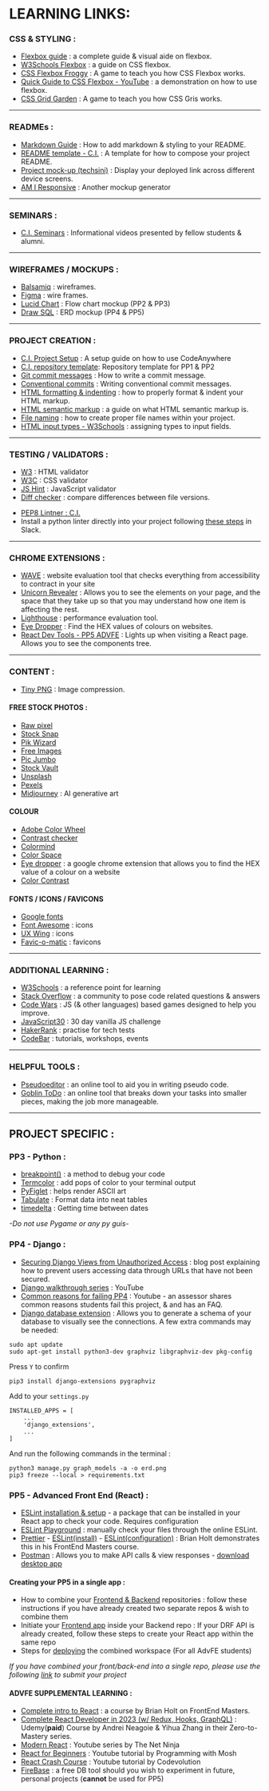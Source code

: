 # LEARNING LINKS:

### CSS & STYLING :
- [Flexbox guide](https://css-tricks.com/snippets/css/a-guide-to-flexbox/) : a complete guide &  visual aide on flexbox.
- [W3Schools Flexbox](https://www.w3schools.com/css/css3_flexbox_responsive.asp) : a guide on CSS flexbox.
- [CSS Flexbox Froggy](https://flexboxfroggy.com/) : A game to teach you how CSS Flexbox works.
- [Quick Guide to CSS Flexbox - YouTube](https://www.youtube.com/watch?v=2uvyx4YK_rQ&list=PLXuTq6OsqZjYGLkK4d0RExJ98-m-IOIc2&index=1) : a demonstration on how to use flexbox.
- [CSS Grid Garden](https://cssgridgarden.com/) : A game to teach you how CSS  Gris works.
---
### READMEs :
- [Markdown Guide](https://www.markdownguide.org/cheat-sheet/) : How to add markdown & styling to your README.
- [README template - C.I.](https://github.com/Code-Institute-Solutions/readme-template) : A template for how to compose your project README.
- [Project mock-up (techsini)](https://techsini.com/multi-mockup/) : Display your deployed link across different device screens.
- [AM I Responsive](http://ami.responsivedesign.is/) : Another mockup generator
---
### SEMINARS :
- [C.I. Seminars](https://www.youtube.com/playlist?list=PL_7334VduOHvzZYlgy_0kZLcic2NINCUt) : Informational videos presented by fellow students & alumni.
---
### WIREFRAMES / MOCKUPS :
- [Balsamiq](https://balsamiq.com/) : wireframes.
- [Figma](https://www.figma.com/) : wire frames.
- [Lucid Chart](https://www.lucidchart.com/pages/landing?utm_source=google&utm_medium=cpc&utm_campaign=_chart_en_tier3_mixed_search_brand_exact_&km_CPC_CampaignId=1484560207&km_CPC_AdGroupID=60168114191&km_CPC_Keyword=lucid%20chart&km_CPC_MatchType=e&km_CPC_ExtensionID=&km_CPC_Network=g&km_CPC_AdPosition=&km_CPC_Creative=354596054350&km_CPC_TargetID=kwd-55720648523&km_CPC_Country=9061582&km_CPC_Device=c&km_CPC_placement=&km_CPC_target=&gclid=Cj0KCQjw06OTBhC_ARIsAAU1yOWd-aAfWgTzdJakjoJHLkdNiAJMRGWM6YcYIJWJl9zKQhzKJIGfYaQaAluFEALw_wcB) : Flow chart mockup (PP2 & PP3)
- [Draw SQL](https://drawsql.app/) : ERD mockup (PP4 & PP5)
---
### PROJECT CREATION :
- [C.I. Project Setup](https://code-institute-students.github.io/codeanywhere-docs/workspace-setup/) : A setup guide on how to use CodeAnywhere 
- [C.I. repository template](https://github.com/Code-Institute-Org/gitpod-full-template): Repository template for PP1 & PP2
- [Git commit messages](https://cbea.ms/git-commit/#separate) : How to write a commit message.
- [Conventional commits](https://www.conventionalcommits.org/en/v1.0.0/) : Writing conventional commit messages.
- [HTML formatting & indenting](https://granneman.com/webdev/coding/formatting-and-indenting-your-html) : how to properly format & indent your HTML markup.
- [HTML semantic markup](https://html.com/semantic-markup/) : a guide on what HTML semantic markup is.
- [File naming](https://www.thesitewizard.com/webdesign/create-good-filenames.shtml) : how to create proper file names within your project.
- [HTML input types - W3Schools](https://www.w3schools.com/html/html_form_input_types.asp) : assigning types to input fields.
---
### TESTING / VALIDATORS :
- [W3](https://validator.w3.org/) : HTML validator
- [W3C](https://jigsaw.w3.org/css-validator/) : CSS validator
- [JS Hint](https://jshint.com/) : JavaScript validator
- [Diff checker](https://www.diffchecker.com/#) : compare differences between file versions.
<!-- - [PEP8](http://pep8online.com/) : Python validator -->
- [PEP8 Lintner : C.I.](https://pep8ci.herokuapp.com)
- Install a python linter directly into your project following [these steps](https://code-institute-room.slack.com/archives/CPCT0MBKL/p1664380977854349) in Slack.
---
### CHROME EXTENSIONS :
- [WAVE](https://chrome.google.com/webstore/detail/wave-evaluation-tool/jbbplnpkjmmeebjpijfedlgcdilocofh/related) : website evaluation tool that checks everything from accessibility to contract in your site
- [Unicorn Revealer](https://chrome.google.com/webstore/detail/unicorn-revealer/lmlkphhdlngaicolpmaakfmhplagoaln) : Allows you to see the elements on your page, and the space that they take up so that you may understand how one item is affecting the rest.
- [Lighthouse](https://chrome.google.com/webstore/detail/lighthouse/blipmdconlkpinefehnmjammfjpmpbjk) : performance evaluation tool.
- [Eye Dropper](https://chrome.google.com/webstore/detail/eye-dropper/hmdcmlfkchdmnmnmheododdhjedfccka) : Find the HEX values of colours on websites.
- [React Dev Tools - PP5 ADVFE](https://chrome.google.com/webstore/detail/react-developer-tools/fmkadmapgofadopljbjfkapdkoienihi) : Lights up when visiting a React page. Allows you to see the components tree.
---
### CONTENT :
- [Tiny PNG](https://tinypng.com/) : Image compression.
#### FREE STOCK PHOTOS :
- [Raw pixel](https://www.rawpixel.com/)
- [Stock Snap](https://stocksnap.io/)
- [Pik Wizard](https://pikwizard.com/)
- [Free Images](https://www.freeimages.com/)
- [Pic Jumbo](https://picjumbo.com/)
- [Stock Vault](https://www.stockvault.net/)
- [Unsplash](https://unsplash.com/)
- [Pexels](https://www.pexels.com/)
- [Midjourney](https://www.midjourney.com/home/?callbackUrl=%2Fapp%2F) : AI generative art
#### COLOUR
- [Adobe Color Wheel](https://color.adobe.com/create/color-wheel)
- [Contrast checker](https://webaim.org/resources/contrastchecker/)
- [Colormind](http://colormind.io/)
- [Color Space](https://mycolor.space/)
- [Eye dropper](https://eyedropper.org/) : a google chrome extension that allows you to find the HEX value of a colour on a website
- [Color Contrast](https://www.vandelaydesign.com/contrast-in-web-design/)
#### FONTS / ICONS / FAVICONS
- [Google fonts](https://fonts.google.com/)
- [Font Awesome](https://fontawesome.com/) : icons
- [UX Wing](https://uxwing.com/) : icons
- [Favic-o-matic](https://favicomatic.com/) : favicons
---
### ADDITIONAL LEARNING :
- [W3Schools](https://www.w3schools.com/) : a reference point for learning
- [Stack Overflow](https://stackoverflow.com/) : a community  to pose code related questions & answers
- [Code Wars](https://www.codewars.com/) : JS (& other languages) based games designed to help you improve.
- [JavaScript30](https://javascript30.com/) : 30 day vanilla JS challenge
- [HakerRank](https://www.hackerrank.com/) : practise for tech tests
- [CodeBar](https://codebar.io/) : tutorials, workshops, events
---
### HELPFUL TOOLS : 
- [Pseudoeditor](https://pseudoeditor.com/app/) : an online tool to aid you in writing pseudo code.
- [Goblin ToDo](https://goblin.tools/) : an online tool that breaks down your tasks into smaller pieces, making the job more manageable.
---

## PROJECT SPECIFIC :

### PP3 - Python :
- [breakpoint()](https://www.python-engineer.com/posts/python-debugger-and-breakpoint/) : a method to debug your code
- [Termcolor](https://pypi.org/project/termcolor/) : add pops of color to your terminal output
- [PyFiglet](https://pypi.org/project/pyfiglet/0.7/) : helps render ASCII art
- [Tabulate](https://pypi.org/project/tabulate/) : Format data into neat tables
- [timedelta](https://docs.python.org/3/library/datetime.html#timedelta-objects) : Getting time between dates

*-Do not use Pygame or any py guis-*

### PP4 - Django :
- [Securing Django Views from Unauthorized Access](https://www.codu.co/articles/securing-django-views-from-unauthorized-access-npyb3to_) : blog post explaining how to prevent users accessing data through URLs that have not been secured.
- [Django walkthrough series](https://www.youtube.com/watch?v=sBjbty691eI&list=PLXuTq6OsqZjbCSfiLNb2f1FOs8viArjWy) : YouTube
- [Common reasons for failing PP4](https://www.youtube.com/watch?v=Q5cdZXomzVg) : Youtube - an assessor shares common reasons students fail this project, & and has an FAQ.
- [Django database extension](https://medium.com/@yathomasi1/1-using-django-extensions-to-visualize-the-database-diagram-in-django-application-c5fa7e710e16) : Allows you to generate a schema of your database to visually see the connections. A few extra commands may be needed:
```
sudo apt update
sudo apt-get install python3-dev graphviz libgraphviz-dev pkg-config
```
Press `Y` to confirm
```
pip3 install django-extensions pygraphviz
```
Add to your `settings.py`
```
INSTALLED_APPS = [
    ...
    'django_extensions',
    ...
]
```
And run the following commands in the terminal :
```
python3 manage.py graph_models -a -o erd.png
pip3 freeze --local > requirements.txt
```

### PP5 - Advanced Front End (React) :
- [ESLint installation & setup](https://dev.to/knowankit/setup-eslint-and-prettier-in-react-app-357b) - a package that can be installed in your React app to check your code. Requires configuration
- [ESLint Playground](https://eslint.org/play/) : manually check your files through the online ESLint.
- [Prettier](https://frontendmasters.com/courses/complete-react-v8/npm-prettier-setup/) - [ESLint(install)](https://frontendmasters.com/courses/complete-react-v8/eslint-git-setup/) - [ESLint(configuration)](https://frontendmasters.com/courses/complete-react-v8/configuring-eslint-react/) : Brian Holt demonstrates this in his FrontEnd Masters course.
- [Postman](https://www.postman.com/) : Allows you to make API calls & view responses - [download desktop app](https://www.postman.com/downloads/)

#### Creating your PP5 in a single app :
- How to combine your [Frontend & Backend](https://code-institute-students.github.io/advfe-unified-workspace/combining-workspaces/00-combining-workspaces) repositories : follow these instructions if you have already created two separate repos & wish to combine them
- Initiate your [Frontend app](https://code-institute-students.github.io/advfe-unified-workspace/creating-an-app-in-a-workspace/00-creating-an-app-in-a-workspace) inside your Backend repo : If your DRF API is already created, follow these steps to create  your React app within the same repo
- Steps for [deploying](https://code-institute-students.github.io/advfe-unified-workspace/deployment/00-deployment) the combined workspace (For all AdvFE students)

*If you have combined your front/back-end into a single repo, please use the following [link](https://docs.google.com/forms/d/e/1FAIpQLSddZXGNJ8ZwZ2qy-MEd26scSLTFn75aXLG0pi1Jn9g_RYx6oQ/viewform) to submit your project*

#### ADVFE SUPPLEMENTAL LEARNING :
- [Complete intro to React](https://frontendmasters.com/courses/complete-react-v8/) : a course by Brian Holt on FrontEnd Masters.
- [Complete React Developer in 2023 (w/ Redux, Hooks, GraphQL)](https://www.udemy.com/course/complete-react-developer-zero-to-mastery/) : Udemy(**paid**) Course by Andrei Neagoie & Yihua Zhang in their Zero-to-Mastery series.
- [Modern React](https://www.youtube.com/playlist?list=PL4cUxeGkcC9gZD-Tvwfod2gaISzfRiP9d) : Youtube series by The Net Ninja
- [React for Beginners](https://www.youtube.com/watch?v=Ke90Tje7VS0) : Youtube tutorial by Programming with Mosh
- [React Crash Course](https://www.youtube.com/watch?v=jLS0TkAHvRg) : Youtube tutorial by Codevolution
- [FireBase](https://firebase.google.com/) : a free DB tool should you wish to experiment in future, personal projects (**cannot** be used for PP5)
